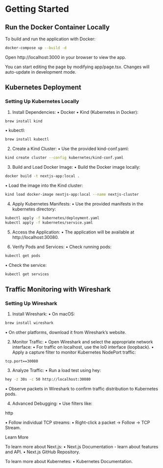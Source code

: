 # Getting Started

## Run the Docker Container Locally

To build and run the application with Docker:

```bash
docker-compose up --build -d
```

Open http://localhost:3000 in your browser to view the app.

You can start editing the page by modifying app/page.tsx. Changes will auto-update in development mode.

## Kubernetes Deployment

### Setting Up Kubernetes Locally

1.	Install Dependencies:
        •	Docker
        •	Kind (Kubernetes in Docker):

```bash
brew install kind
```


• kubectl:

```bash
brew install kubectl
```


2.	Create a Kind Cluster:
	•	Use the provided kind-conf.yaml:

```bash
kind create cluster --config kubernetes/kind-conf.yaml
```

3.	Build and Load Docker Image:
	•	Build the Docker image locally:

```bash
docker build -t nextjs-app:local .
```

•	Load the image into the Kind cluster:

```bash
kind load docker-image nextjs-app:local --name nextjs-cluster
```

4.	Apply Kubernetes Manifests:
	•	Use the provided manifests in the kubernetes directory:
```bash
kubectl apply -f kubernetes/deployment.yaml
kubectl apply -f kubernetes/service.yaml
```

5.	Access the Application:
	•	The application will be available at http://localhost:30080.

6.	Verify Pods and Services:
•	Check running pods:
```bash
kubectl get pods
```

•	Check the service:
```bash
kubectl get services
```
## Traffic Monitoring with Wireshark

### Setting Up Wireshark

1.	Install Wireshark:
•	On macOS:

```bash
brew install wireshark
```

•	On other platforms, download it from Wireshark’s website.

	
2.	Monitor Traffic:
•	Open Wireshark and select the appropriate network interface:
•	For traffic on localhost, use the lo0 interface (loopback).
•	Apply a capture filter to monitor Kubernetes NodePort traffic:

```plaintext
tcp.port==30080
```

3.	Analyze Traffic:
•	Run a load test using hey:

```bash
hey -z 30s -c 50 http://localhost:30080
```

•	Observe packets in Wireshark to confirm traffic distribution to Kubernetes pods.

4.	Advanced Debugging:
•	Use filters like:

http


•	Follow individual TCP streams:
•	Right-click a packet → Follow → TCP Stream.

Learn More

To learn more about Next.js:
	•	Next.js Documentation - learn about features and API.
	•	Next.js GitHub Repository.

To learn more about Kubernetes:
	•	Kubernetes Documentation.
